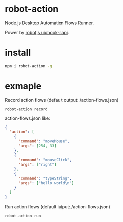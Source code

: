 # robot-action

Node.js Desktop Automation Flows Runner.

Power by [robotjs](https://github.com/octalmage/robotjs),[uiohook-napi](https://github.com/SnosMe/uiohook-napi).

# install

```sh
npm i robot-action -g
```

# exmaple

Record action flows (default output:./action-flows.json)

```sh
robot-action record
```

action-flows.json like:

```json
{
  "action": [
    {
      "command": "moveMouse",
      "args": [254, 33]
    },
    {
      "command": "mouseClick",
      "args": ["right"]
    },
    {
      "command": "typeString",
      "args": ["hello world\n"]
    }
  ]
}
```

Run action flows (default iutput:./action-flows.json)

```sh
robot-action run
```
